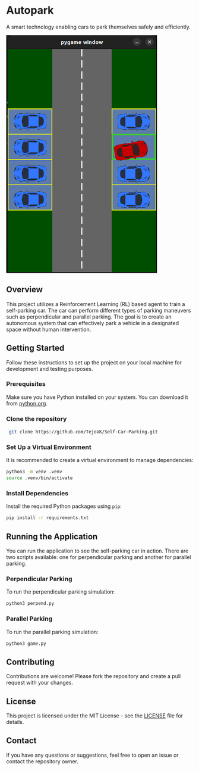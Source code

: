 # Autopark
  A smart technology enabling cars to park themselves safely and efficiently.

![Perpendicular Parking](images/perpendicular_parked.png)

## Overview

This project utilizes a Reinforcement Learning (RL) based agent to train a self-parking car. The car can perform different types of parking maneuvers such as perpendicular and parallel parking. The goal is to create an autonomous system that can effectively park a vehicle in a designated space without human intervention.

## Getting Started

Follow these instructions to set up the project on your local machine for development and testing purposes.

### Prerequisites

Make sure you have Python installed on your system. You can download it from [python.org](https://www.python.org/).

### Clone the repository

```bash
 git clone https://github.com/TejoVK/Self-Car-Parking.git
```

### Set Up a Virtual Environment

It is recommended to create a virtual environment to manage dependencies:

```bash
python3 -m venv .venv
source .venv/bin/activate
```

### Install Dependencies

Install the required Python packages using `pip`:

```bash
pip install -r requirements.txt
```

## Running the Application

You can run the application to see the self-parking car in action. There are two scripts available: one for perpendicular parking and another for parallel parking.

### Perpendicular Parking

To run the perpendicular parking simulation:

```bash
python3 perpend.py
```

### Parallel Parking

To run the parallel parking simulation:

```bash
python3 game.py
```

## Contributing

Contributions are welcome! Please fork the repository and create a pull request with your changes.

## License

This project is licensed under the MIT License - see the [LICENSE](LICENSE) file for details.

## Contact

If you have any questions or suggestions, feel free to open an issue or contact the repository owner.
